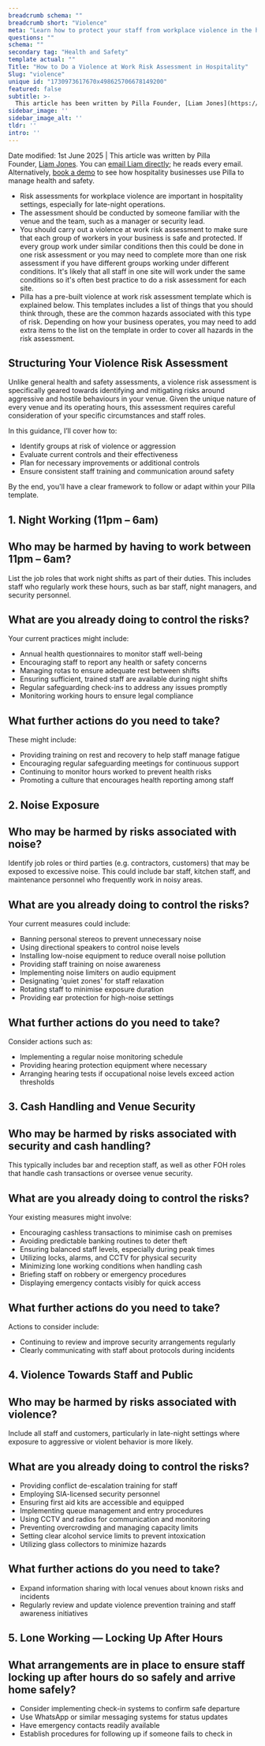 ```yaml
---
breadcrumb schema: ""
breadcrumb short: "Violence"
meta: "Learn how to protect your staff from workplace violence in the hospitality industry. Assess risks, provide training, and support staff who experience violence at work."
questions: ""
schema: ""
secondary tag: "Health and Safety"
template actual: ""
Title: "How to Do a Violence at Work Risk Assessment in Hospitality"
Slug: "violence"
unique id: "1730973617670x498625706678149200"
featured: false
subtitle: >-
  This article has been written by Pilla Founder, [Liam Jones](https://yourpilla.com/profile/liam-jones), click to [email Liam directly](mailto:liam@yourpilla.com), he reads every email.
sidebar_image: ''
sidebar_image_alt: ''
tldr: ''
intro: ''
---
```


 Date modified: 1st June 2025 | This article was written by Pilla Founder,&nbsp;[Liam Jones](https://yourpilla.com/profile/liam-jones). You can&nbsp;[email Liam directly](mailto:liam@yourpilla.com); he reads every email. Alternatively,&nbsp;[book a demo](https://calendly.com/pilla/demo)&nbsp;to see how hospitality businesses use Pilla to manage health and safety.

  - Risk assessments for workplace violence are important in hospitality settings, especially for late-night operations.
- The assessment should be conducted by someone familiar with the venue and the team, such as a manager or security lead.
- You should carry out a violence at work risk assessment to make sure that each group of workers in your business is safe and protected. If every group work under similar conditions then this could be done in one risk assessment or you may need to complete more than one risk assessment if you have different groups working under different conditions.&nbsp;It's likely that all staff in one site will work under the same conditions so it's often best practice to do a risk assessment for each site.
- Pilla&nbsp;has a pre-built violence at work risk assessment template which is explained below. This templates includes a list of things that you should think through, these are the common hazards associated with this type of risk. Depending on how your business operates, you may need to add extra items to the list on the template in order to cover all hazards in the risk assessment.

 ## Structuring Your Violence Risk Assessment

 Unlike general health and safety assessments, a violence risk assessment is specifically geared towards identifying and mitigating risks around aggressive and hostile behaviours in your venue. Given the unique nature of every venue and its operating hours, this assessment requires careful consideration of your specific circumstances and staff roles.

 In this guidance, I’ll cover how to:

 - Identify groups at risk of violence or aggression
- Evaluate current controls and their effectiveness
- Plan for necessary improvements or additional controls
- Ensure consistent staff training and communication around safety

 By the end, you'll have a clear framework to follow or adapt within your Pilla template.

 ## 1. Night Working (11pm – 6am)

 ## Who may be harmed by having to work between 11pm – 6am?

 List the job roles that work night shifts as part of their duties. This includes staff who regularly work these hours, such as bar staff, night managers, and security personnel.

 ## What are you already doing to control the risks?

 Your current practices might include:

 - Annual health questionnaires to monitor staff well-being
- Encouraging staff to report any health or safety concerns
- Managing rotas to ensure adequate rest between shifts
- Ensuring sufficient, trained staff are available during night shifts
- Regular safeguarding check-ins to address any issues promptly
- Monitoring working hours to ensure legal compliance

 ## What further actions do you need to take?

 These might include:

 - Providing training on rest and recovery to help staff manage fatigue
- Encouraging regular safeguarding meetings for continuous support
- Continuing to monitor hours worked to prevent health risks
- Promoting a culture that encourages health reporting among staff

 ## 2. Noise Exposure

 ## Who may be harmed by risks associated with noise?

 Identify job roles or third parties (e.g. contractors, customers) that may be exposed to excessive noise. This could include bar staff, kitchen staff, and maintenance personnel who frequently work in noisy areas.

 ## What are you already doing to control the risks?

 Your current measures could include:

 - Banning personal stereos to prevent unnecessary noise
- Using directional speakers to control noise levels
- Installing low-noise equipment to reduce overall noise pollution
- Providing staff training on noise awareness
- Implementing noise limiters on audio equipment
- Designating 'quiet zones' for staff relaxation
- Rotating staff to minimise exposure duration
- Providing ear protection for high-noise settings

 ## What further actions do you need to take?

 Consider actions such as:

 - Implementing a regular noise monitoring schedule
- Providing hearing protection equipment where necessary
- Arranging hearing tests if occupational noise levels exceed action thresholds

 ## 3. Cash Handling and Venue Security

 ## Who may be harmed by risks associated with security and cash handling?

 This typically includes bar and reception staff, as well as other FOH roles that handle cash transactions or oversee venue security.

 ## What are you already doing to control the risks?

 Your existing measures might involve:

 - Encouraging cashless transactions to minimise cash on premises
- Avoiding predictable banking routines to deter theft
- Ensuring balanced staff levels, especially during peak times
- Utilizing locks, alarms, and CCTV for physical security
- Minimizing lone working conditions when handling cash
- Briefing staff on robbery or emergency procedures
- Displaying emergency contacts visibly for quick access

 ## What further actions do you need to take?

 Actions to consider include:

 - Continuing to review and improve security arrangements regularly
- Clearly communicating with staff about protocols during incidents

 ## 4. Violence Towards Staff and Public

 ## Who may be harmed by risks associated with violence?

 Include all staff and customers, particularly in late-night settings where exposure to aggressive or violent behavior is more likely.

 ## What are you already doing to control the risks?

 - Providing conflict de-escalation training for staff
- Employing SIA-licensed security personnel
- Ensuring first aid kits are accessible and equipped
- Implementing queue management and entry procedures
- Using CCTV and radios for communication and monitoring
- Preventing overcrowding and managing capacity limits
- Setting clear alcohol service limits to prevent intoxication
- Utilizing glass collectors to minimize hazards

 ## What further actions do you need to take?

 - Expand information sharing with local venues about known risks and incidents
- Regularly review and update violence prevention training and staff awareness initiatives

 ## 5. Lone Working — Locking Up After Hours

 ## What arrangements are in place to ensure staff locking up after hours do so safely and arrive home safely?

 - Consider implementing check-in systems to confirm safe departure
- Use WhatsApp or similar messaging systems for status updates
- Have emergency contacts readily available
- Establish procedures for following up if someone fails to check in